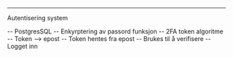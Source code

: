 ________________________________________________

Autentisering system

-- PostgresSQL
-- Enkyrptering av passord funksjon
-- 2FA token algoritme 
-- Token --> epost
-- Token hentes fra epost
-- Brukes til å verifisere 
-- Logget inn